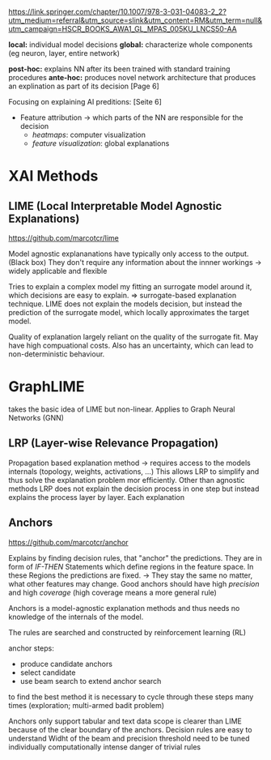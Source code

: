https://link.springer.com/chapter/10.1007/978-3-031-04083-2_2?utm_medium=referral&utm_source=slink&utm_content=RM&utm_term=null&utm_campaign=HSCR_BOOKS_AWA1_GL_MPAS_005KU_LNCS50-AA

**local:** individual model decisions 
**global:** characterize whole components (eg neuron, layer, entire network)

**post-hoc:** explains NN after its been trained with standard training procedures
**ante-hoc:** produces novel network architecture that produces an explination as part of its decision
[Page 6]

Focusing on explaining AI preditions: [Seite 6]
 - Feature attribution -> which parts of the NN are responsible for the decision
   - *heatmaps*: computer visualization 
   - *feature visualization*: global explanations


# XAI Methods

## LIME (Local Interpretable Model Agnostic Explanations)

https://github.com/marcotcr/lime

Model agnostic explananations have typically only access to the output. (Black box)
They don't require any information about the innner workings -> widely applicable and flexible

Tries to explain a complex model my fitting an surrogate model around it, which decisions are easy to explain.
=> surrogate-based explanation technique.
LIME does not explain the models decision, but instead the prediction of the surrogate model, which locally approximates the target model.

Quality of explanation largely reliant on the quality of the surrogate fit. 
May have high compuational costs. Also has an uncertainty, which can lead to non-deterministic behaviour.

# GraphLIME

takes the basic idea of LIME but non-linear. Applies to Graph Neural Networks (GNN)



## LRP (Layer-wise Relevance Propagation)

Propagation based explanation method -> requires access to the models internals (topology, weights, activations, ...)
This allows LRP to simplify and thus solve the explanation problem mor efficiently.
Other than agnostic methods LRP does not explain the decision process in one step but instead explains the process layer by layer. 
Each explanation


## Anchors

https://github.com/marcotcr/anchor

Explains by finding decision rules, that "anchor" the predictions. They are in form of *IF-THEN* Statements which define regions in the feature space.
In these Regions the predictions are fixed. -> They stay the same no matter, what other features may change.
Good anchors should have high *precision* and high *coverage* (high coverage means a more general rule)

Anchors is a model-agnostic explanation methods and thus needs no knowledge of the internals of the model.

The rules are searched and constructed by reinforcement learning (RL)

anchor steps: 
- produce candidate anchors
- select candidate
- use beam search to extend anchor search

to find the best method it is necessary to cycle through these steps many times (exploration; multi-armed badit problem)

Anchors only support tabular and text data
scope is clearer than LIME because of the clear boundary of the anchors.
Decision rules are easy to understand
Widht of the beam and precision threshold need to be tuned individually
computationally intense
danger of trivial rules







